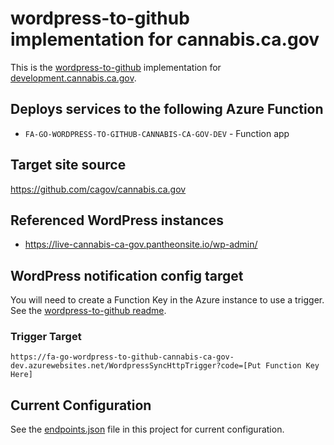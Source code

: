 # wordpress-to-github implementation for cannabis.ca.gov

This is the [wordpress-to-github](https://www.npmjs.com/package/@cagov/wordpress-to-github) implementation for [development.cannabis.ca.gov](https://development.cannabis.ca.gov).

## Deploys services to the following Azure Function

- `FA-GO-WORDPRESS-TO-GITHUB-CANNABIS-CA-GOV-DEV` - Function app

## Target site source

https://github.com/cagov/cannabis.ca.gov

## Referenced WordPress instances

- https://live-cannabis-ca-gov.pantheonsite.io/wp-admin/

## WordPress notification config target

You will need to create a Function Key in the Azure instance to use a trigger. See the [wordpress-to-github readme](https://github.com/cagov/wordpress-to-github#readme).

### Trigger Target

`https://fa-go-wordpress-to-github-cannabis-ca-gov-dev.azurewebsites.net/WordpressSyncHttpTrigger?code=[Put Function Key Here]`

## Current Configuration

See the [endpoints.json](https://github.com/cagov/services-wordpress-to-github-cannabis-ca-gov/blob/main/WordpressSync/endpoints.json) file in this project for current configuration.
